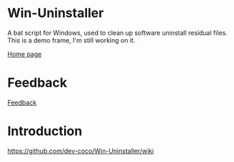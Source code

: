 # Win-Uninstaller
A bat script for Windows, used to clean up software uninstall residual files. This is a demo frame, I'm still working on it.

[Home page](https://dev-coco.github.io/)
# Feedback
[Feedback](https://forms.gle/Jjz5iPqceSjbpvcQ6)

# Introduction
https://github.com/dev-coco/Win-Uninstaller/wiki

